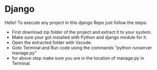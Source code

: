 # Django
Hello!
To execute any project in this django Repo just follow the steps:
- First download zip folder of the project and extract it to your system.
- Make sure your got installed with Python and django module for it.
- Open the extracted folder with Vscode.
- Goto Terminal and Run code using the commands "python runserver manage.py"
- for above step make sure you are in the location of manage.py in Terminal.
